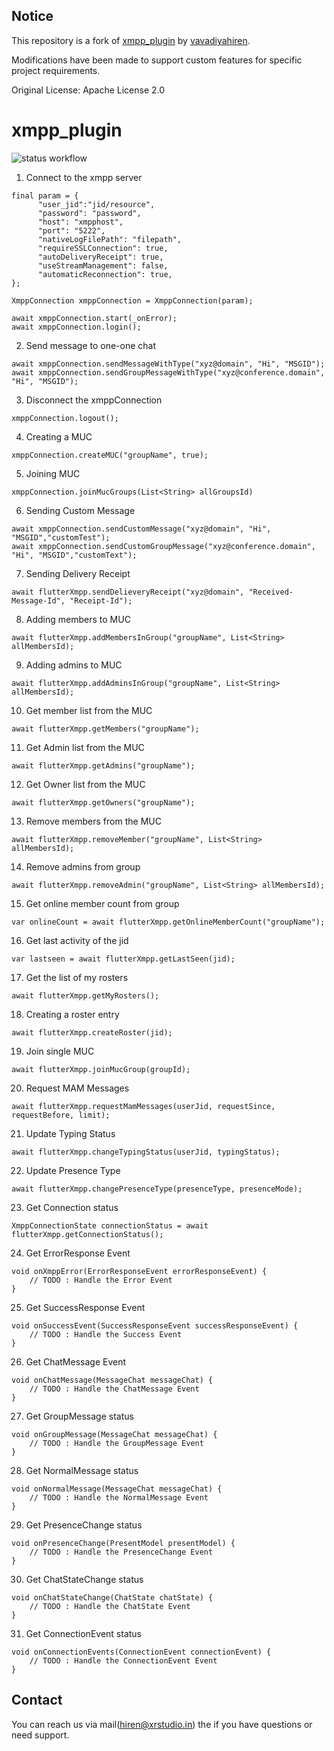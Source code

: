## Notice
This repository is a fork of [xmpp_plugin](https://github.com/vavadiyahiren/xmpp_plugin) by [vavadiyahiren](https://github.com/vavadiyahiren).

Modifications have been made to support custom features for specific project requirements.

Original License: Apache License 2.0


# xmpp_plugin
![status workflow](https://github.com/florisgravendeel/xmpp_plugin/actions/workflows/main.yml/badge.svg)
1. Connect to the xmpp server

```
final param = {
      "user_jid":"jid/resource",
      "password": "password",
      "host": "xmpphost",
      "port": "5222",
      "nativeLogFilePath": "filepath",
      "requireSSLConnection": true,
      "autoDeliveryReceipt": true,
      "useStreamManagement": false,
      "automaticReconnection": true,
};

XmppConnection xmppConnection = XmppConnection(param);

await xmppConnection.start(_onError);
await xmppConnection.login();

```

2. Send message to one-one chat

```
await xmppConnection.sendMessageWithType("xyz@domain", "Hi", "MSGID");
await xmppConnection.sendGroupMessageWithType("xyz@conference.domain", "Hi", "MSGID");
```

3. Disconnect the xmppConnection

```
xmppConnection.logout();
```

4. Creating a MUC

```
xmppConnection.createMUC("groupName", true);
```

5. Joining  MUC

```
xmppConnection.joinMucGroups(List<String> allGroupsId)

```

6. Sending Custom Message

```
await xmppConnection.sendCustomMessage("xyz@domain", "Hi", "MSGID","customTest");
await xmppConnection.sendCustomGroupMessage("xyz@conference.domain", "Hi", "MSGID","customText");

```

7. Sending Delivery Receipt

```
await flutterXmpp.sendDelieveryReceipt("xyz@domain", "Received-Message-Id", "Receipt-Id");
```

8. Adding members to MUC

```
await flutterXmpp.addMembersInGroup("groupName", List<String> allMembersId);
```

9. Adding admins to MUC

```
await flutterXmpp.addAdminsInGroup("groupName", List<String> allMembersId);
```

10. Get member list from the MUC

```
await flutterXmpp.getMembers("groupName");
```

11. Get Admin list from the MUC 

```
await flutterXmpp.getAdmins("groupName");
```

12. Get Owner list from the MUC

```
await flutterXmpp.getOwners("groupName");
```

13. Remove members from the MUC

```
await flutterXmpp.removeMember("groupName", List<String> allMembersId);
```

14. Remove admins from group

```
await flutterXmpp.removeAdmin("groupName", List<String> allMembersId);
```

15. Get online member count from group

```
var onlineCount = await flutterXmpp.getOnlineMemberCount("groupName");
```

16. Get last activity of the jid

```
var lastseen = await flutterXmpp.getLastSeen(jid);
```

17. Get the list of my rosters

```
await flutterXmpp.getMyRosters();
```

18. Creating a roster entry

```
await flutterXmpp.createRoster(jid);
```

19. Join single MUC

```
await flutterXmpp.joinMucGroup(groupId);
```

20. Request MAM Messages

```
await flutterXmpp.requestMamMessages(userJid, requestSince, requestBefore, limit);
```

21. Update Typing Status

```
await flutterXmpp.changeTypingStatus(userJid, typingStatus);
```

22. Update Presence Type

```
await flutterXmpp.changePresenceType(presenceType, presenceMode);
```

23. Get Connection status

```
XmppConnectionState connectionStatus = await flutterXmpp.getConnectionStatus();
```

24. Get ErrorResponse Event

```
void onXmppError(ErrorResponseEvent errorResponseEvent) {
    // TODO : Handle the Error Event
}
```

25. Get SuccessResponse Event

```
void onSuccessEvent(SuccessResponseEvent successResponseEvent) {
    // TODO : Handle the Success Event
}
```

26. Get ChatMessage Event

```
void onChatMessage(MessageChat messageChat) {
    // TODO : Handle the ChatMessage Event
}
```

27. Get GroupMessage status

```
void onGroupMessage(MessageChat messageChat) {
    // TODO : Handle the GroupMessage Event
}
```

28. Get NormalMessage status

```
void onNormalMessage(MessageChat messageChat) {
    // TODO : Handle the NormalMessage Event
}
```

29. Get PresenceChange status

```
void onPresenceChange(PresentModel presentModel) {
    // TODO : Handle the PresenceChange Event
}
```

30. Get ChatStateChange status

```
void onChatStateChange(ChatState chatState) {
    // TODO : Handle the ChatState Event
}
```

31. Get ConnectionEvent status

```
void onConnectionEvents(ConnectionEvent connectionEvent) {
    // TODO : Handle the ConnectionEvent Event
}
```


Contact
-------
 
You can reach us via mail(hiren@xrstudio.in) the if you have questions or need support.
